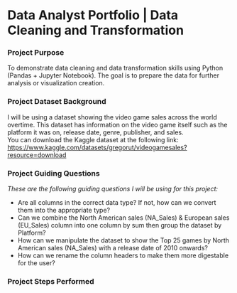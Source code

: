 # Data Analyst Portfolio | Data Cleaning and Transformation

### Project Purpose
To demonstrate data cleaning and data transformation skills using Python (Pandas + Jupyter Notebook). The goal is to prepare the data for further analysis or visualization creation.

### Project Dataset Background
I will be using a dataset showing the video game sales across the world overtime. This dataset has information on the video game itself such as the platform it was on, release date, genre, publisher, and sales.  
You can download the Kaggle dataset at the following link: https://www.kaggle.com/datasets/gregorut/videogamesales?resource=download

### Project Guiding Questions
_These are the following guiding questions I will be using for this project:_  
- Are all columns in the correct data type? If not, how can we convert them into the appropriate type?
- Can we combine the North American sales (NA_Sales) & European sales (EU_Sales) column into one column by sum then group the dataset by Platform?
- How can we manipulate the dataset to show the Top 25 games by North American sales (NA_Sales) with a release date of 2010 onwards?
- How can we rename the column headers to make them more digestable for the user?

### Project Steps Performed

